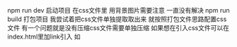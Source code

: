 
npm run dev 启动项目  在css文件里 用背景图片需要注意 一直没有解决
npm run build 打包项目  我尝试着把css文件单独提取取出来 就按照打包文件思路配置css文件 
                           有一个问题就是没有压缩css文件需要单独压缩  如果想在引入css文件可以在index.html里加link引入 如 <link rel="stylesheet" type="text/css" href="css/index.css"/>


